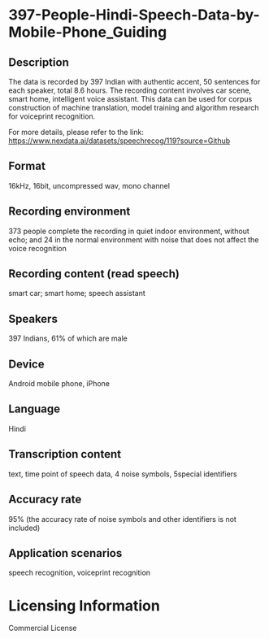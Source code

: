 # 397-People-Hindi-Speech-Data-by-Mobile-Phone_Guiding


## Description
The data is recorded by 397 Indian with authentic accent, 50 sentences for each speaker, total 8.6 hours. The recording content involves car scene, smart home, intelligent voice assistant. This data can be used for corpus construction of machine translation, model training and algorithm research for voiceprint recognition.

For more details, please refer to the link: https://www.nexdata.ai/datasets/speechrecog/119?source=Github


## Format
16kHz, 16bit, uncompressed wav, mono channel

## Recording environment
373 people complete the recording in quiet indoor environment, without echo; and 24 in the normal environment with noise that does not affect the voice recognition

## Recording content (read speech)
smart car; smart home; speech assistant

## Speakers
397 Indians, 61% of which are male

## Device
Android mobile phone, iPhone

## Language
Hindi

## Transcription content
text, time point of speech data, 4 noise symbols, 5special identifiers

## Accuracy rate
95% (the accuracy rate of noise symbols and other identifiers is not included)

## Application scenarios
speech recognition, voiceprint recognition

# Licensing Information
Commercial License

